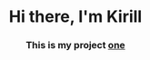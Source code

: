 <h1 align="center">Hi there, I'm Kirill
<h3 align="center">This is my project <a href="https://andreyevkirill.github.io/project-one/">one</a></h3>
